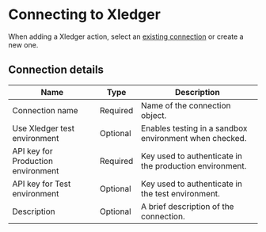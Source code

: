 # Connecting to Xledger


When adding a Xledger action, select an [existing connection](../../workspaces/workspace-objects.md) or create a new one. 


## Connection details


| Name                          | Type      | Description                                               |
| ----------------------------- | --------- | --------------------------------------------------------- |
| Connection name               | Required  | Name of the connection object.                            |
| Use Xledger test environment  | Optional  | Enables testing in a sandbox environment when checked.    |
| API key for Production environment | Required  | Key used to authenticate in the production environment.   |
| API key for Test environment  | Optional  | Key used to authenticate in the test environment.         |
| Description                   | Optional  | A brief description of the connection.                   |
